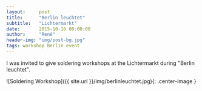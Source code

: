 ```yaml
---
layout:     post
title:      "Berlin leuchtet"
subtitle:   "Lichtermarkt"
date:       2015-10-16 08:00:00
author:     "René"
header-img: "img/post-bg.jpg"
tags: workshop Berlin event
---
```


<p>I was invited to give soldering workshops at the Lichtermarkt during "Berlin leuchtet".</p>
![Soldering Workshop]({{ site.url }}/img/berlinleuchtet.jpg){: .center-image }
